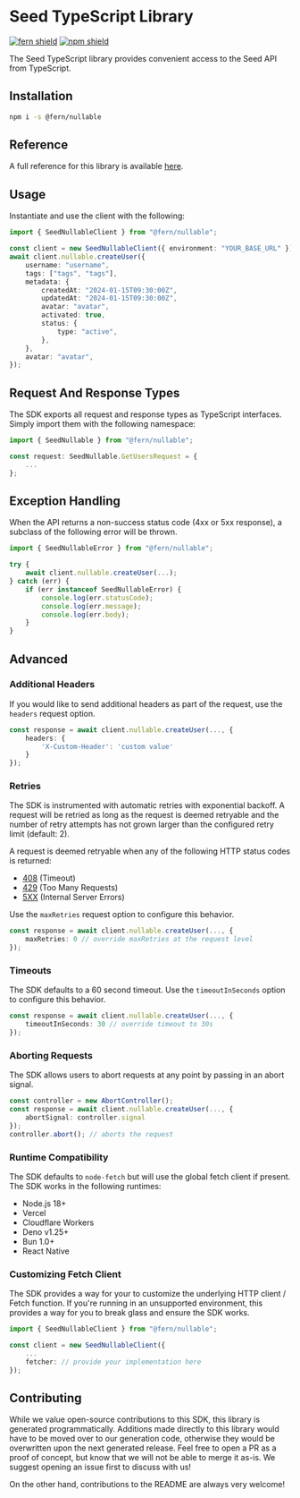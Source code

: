 # Seed TypeScript Library

[![fern shield](https://img.shields.io/badge/%F0%9F%8C%BF-Built%20with%20Fern-brightgreen)](https://buildwithfern.com?utm_source=github&utm_medium=github&utm_campaign=readme&utm_source=Seed%2FTypeScript)
[![npm shield](https://img.shields.io/npm/v/@fern/nullable)](https://www.npmjs.com/package/@fern/nullable)

The Seed TypeScript library provides convenient access to the Seed API from TypeScript.

## Installation

```sh
npm i -s @fern/nullable
```

## Reference

A full reference for this library is available [here](./reference.md).

## Usage

Instantiate and use the client with the following:

```typescript
import { SeedNullableClient } from "@fern/nullable";

const client = new SeedNullableClient({ environment: "YOUR_BASE_URL" });
await client.nullable.createUser({
    username: "username",
    tags: ["tags", "tags"],
    metadata: {
        createdAt: "2024-01-15T09:30:00Z",
        updatedAt: "2024-01-15T09:30:00Z",
        avatar: "avatar",
        activated: true,
        status: {
            type: "active",
        },
    },
    avatar: "avatar",
});
```

## Request And Response Types

The SDK exports all request and response types as TypeScript interfaces. Simply import them with the
following namespace:

```typescript
import { SeedNullable } from "@fern/nullable";

const request: SeedNullable.GetUsersRequest = {
    ...
};
```

## Exception Handling

When the API returns a non-success status code (4xx or 5xx response), a subclass of the following error
will be thrown.

```typescript
import { SeedNullableError } from "@fern/nullable";

try {
    await client.nullable.createUser(...);
} catch (err) {
    if (err instanceof SeedNullableError) {
        console.log(err.statusCode);
        console.log(err.message);
        console.log(err.body);
    }
}
```

## Advanced

### Additional Headers

If you would like to send additional headers as part of the request, use the `headers` request option.

```typescript
const response = await client.nullable.createUser(..., {
    headers: {
        'X-Custom-Header': 'custom value'
    }
});
```

### Retries

The SDK is instrumented with automatic retries with exponential backoff. A request will be retried as long
as the request is deemed retryable and the number of retry attempts has not grown larger than the configured
retry limit (default: 2).

A request is deemed retryable when any of the following HTTP status codes is returned:

- [408](https://developer.mozilla.org/en-US/docs/Web/HTTP/Status/408) (Timeout)
- [429](https://developer.mozilla.org/en-US/docs/Web/HTTP/Status/429) (Too Many Requests)
- [5XX](https://developer.mozilla.org/en-US/docs/Web/HTTP/Status/500) (Internal Server Errors)

Use the `maxRetries` request option to configure this behavior.

```typescript
const response = await client.nullable.createUser(..., {
    maxRetries: 0 // override maxRetries at the request level
});
```

### Timeouts

The SDK defaults to a 60 second timeout. Use the `timeoutInSeconds` option to configure this behavior.

```typescript
const response = await client.nullable.createUser(..., {
    timeoutInSeconds: 30 // override timeout to 30s
});
```

### Aborting Requests

The SDK allows users to abort requests at any point by passing in an abort signal.

```typescript
const controller = new AbortController();
const response = await client.nullable.createUser(..., {
    abortSignal: controller.signal
});
controller.abort(); // aborts the request
```

### Runtime Compatibility

The SDK defaults to `node-fetch` but will use the global fetch client if present. The SDK works in the following
runtimes:

- Node.js 18+
- Vercel
- Cloudflare Workers
- Deno v1.25+
- Bun 1.0+
- React Native

### Customizing Fetch Client

The SDK provides a way for your to customize the underlying HTTP client / Fetch function. If you're running in an
unsupported environment, this provides a way for you to break glass and ensure the SDK works.

```typescript
import { SeedNullableClient } from "@fern/nullable";

const client = new SeedNullableClient({
    ...
    fetcher: // provide your implementation here
});
```

## Contributing

While we value open-source contributions to this SDK, this library is generated programmatically.
Additions made directly to this library would have to be moved over to our generation code,
otherwise they would be overwritten upon the next generated release. Feel free to open a PR as
a proof of concept, but know that we will not be able to merge it as-is. We suggest opening
an issue first to discuss with us!

On the other hand, contributions to the README are always very welcome!
